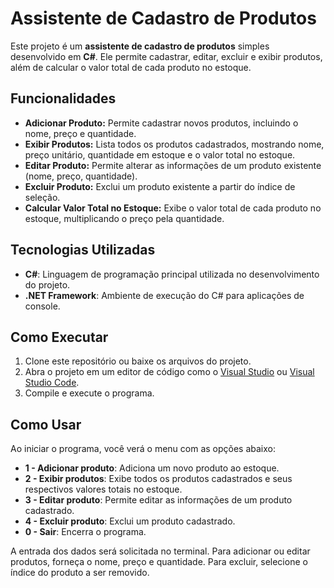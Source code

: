 # Assistente de Cadastro de Produtos

Este projeto é um **assistente de cadastro de produtos** simples desenvolvido em **C#**. Ele permite cadastrar, editar, excluir e exibir produtos, além de calcular o valor total de cada produto no estoque.

## Funcionalidades

-   **Adicionar Produto:** Permite cadastrar novos produtos, incluindo o nome, preço e quantidade.
-   **Exibir Produtos:** Lista todos os produtos cadastrados, mostrando nome, preço unitário, quantidade em estoque e o valor total no estoque.
-   **Editar Produto:** Permite alterar as informações de um produto existente (nome, preço, quantidade).
-   **Excluir Produto:** Exclui um produto existente a partir do índice de seleção.
-   **Calcular Valor Total no Estoque:** Exibe o valor total de cada produto no estoque, multiplicando o preço pela quantidade.

## Tecnologias Utilizadas

-   **C#**: Linguagem de programação principal utilizada no desenvolvimento do projeto.
-   **.NET Framework**: Ambiente de execução do C# para aplicações de console.

## Como Executar

1.  Clone este repositório ou baixe os arquivos do projeto.
2.  Abra o projeto em um editor de código como o [Visual Studio](https://visualstudio.microsoft.com/) ou [Visual Studio Code](https://code.visualstudio.com/).
3.  Compile e execute o programa.

## Como Usar

Ao iniciar o programa, você verá o menu com as opções abaixo:

-   **1 - Adicionar produto**: Adiciona um novo produto ao estoque.
-   **2 - Exibir produtos**: Exibe todos os produtos cadastrados e seus respectivos valores totais no estoque.
-   **3 - Editar produto**: Permite editar as informações de um produto cadastrado.
-   **4 - Excluir produto**: Exclui um produto cadastrado.
-   **0 - Sair**: Encerra o programa.

A entrada dos dados será solicitada no terminal. Para adicionar ou editar produtos, forneça o nome, preço e quantidade. Para excluir, selecione o índice do produto a ser removido.
